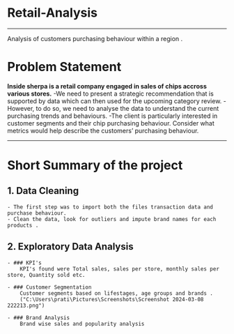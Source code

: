 # Retail-Analysis
----------------------------------------------------------------------
Analysis of customers purchasing behaviour within a region .

# Problem Statement 
**Inside sherpa is a retail company engaged in sales of chips accross various stores.**
-We need to present a strategic recommendation that is supported by data which can then used for the upcoming category review. 
-However, to do so, we need to analyse the data to understand the current purchasing trends and behaviours. 
-The client is particularly interested in customer segments and their chip purchasing behaviour. Consider what metrics would help describe the customers’ purchasing behaviour.  

----------------------------------------------------------------------
# Short Summary of the project 
## 1. Data Cleaning
    - The first step was to import both the files transaction data and purchase behaviour.
    - Clean the data, look for outliers and impute brand names for each products .
##  2. Exploratory Data Analysis 
    - ### KPI's 
        KPI's found were Total sales, sales per store, monthly sales per store, Quantity sold etc.

    - ### Customer Segmentation
        Customer segments based on lifestages, age groups and brands .
        ("C:\Users\prati\Pictures\Screenshots\Screenshot 2024-03-08 222213.png")

    - ### Brand Analysis 
        Brand wise sales and popularity analysis
        

